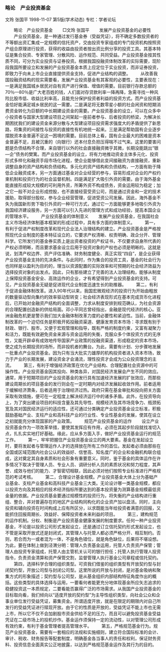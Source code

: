 ### 略论　产业投资基金
文玲  张国平
1998-11-07
第5版(学术动态)
专栏：学者论坛

　　略论　产业投资基金
　　□文玲  张国平
　　发展产业投资基金的必要性
　　产业投资基金，是一种通过发行基金券（受益凭证），将不确定多数投资者的不等额出资汇集成一定规模的信托资产，交由投资专家组成的专门投资机构按照资产组合原理进行投资，获得的收益由投资者按出资比例分享的投资工具。其基本特征是集合投资、专家管理、分散风险、运作规范、共同受益。产业投资基金按其性质不同，可分为实业投资与证券投资。根据我国投融资体制改革的实际需要，现阶段我国所要设立和发展的产业投资基金本质上应定位于实业投资，而非证券投资，即致力于向未上市企业直接提供资金支持，促进产业结构的调整。
　　从改善我国投融资结构的现实需要看，发展产业投资基金有其客观的必要性，主要表现在：一是满足我国城乡居民对自有资产进行保值、增值的需要。目前银行存款总额的70％—80％是广大老百姓的钱，人们面对存贷款利率一降再降，急需寻找一种风险比股市低、收益比利率高，且能充分保护投资者利益的投资方式。而产业投资基金恰好能满足城乡居民的这一需要。二是满足将无数零星小额的社会闲资和短期消费资金转化为巨额的中长期建设资金的需要。产业投资基金的设立，可以在众多中小投资者与国家大型建设项目之间架起一座前者参与、后者投资的桥梁，为解决长期困扰我们的建设资金来源分散与大型建设项目投资需求强度大的矛盾提供了新思路，将集资的间接性与投资的直接性有机地统一起来。三是满足帮助国有企业逐步摆脱资本金普遍不足这一困境的需要。目前总体上看，国有企业最大的困难是资本金普遍不足，且被沉重的（向银行）还本付息负担压得喘不过气来。这里的要害问题是负债结构不合理，来自银行以外的社会直接融资微乎其微，长期没能跳出“银—企”债务的樊篱。而产业投资基金的设立，将有力地推动资金主体多元化、投资形式多样化和融资手段市场化进程，使企业能够借此变间接融资为直接融资，重新调整自身的资产结构和负债结构。多元化的资产结构和负债结构，一方面有助于降低企业融资成本，另一方面通过基金对企业经营的参与，容易形成对企业的产权约束机制和投资行为的社会监督机制。四是满足扩大吸引外资的需要。由于海外基金能直接形成较大规模的可利用外资，所筹外资不构成债务，资金运用较为稳定；加之它一般不对企业形成控股，也不直接经营受资公司，而是通过资金和一定的技术援助，取得部分股权，参与企业经营管理，促进受资公司发展。因此，海外基金不失为我国新形势下吸引外资的一种可行方式，通过它一方面能够更多地吸引外资为我国经济建设服务，另一方面可以引入先进的管理方式和成功经验，提高本国企业的管理水平。
　　产业投资基金的体制意义
　　发展产业投资基金，在我国社会主义市场经济体制基本框架的形成过程中，具有多方面的体制意义。
　　第一，有利于促进产权制度改革和现代企业法人治理结构的建立。产业投资基金是严格按照现代企业制度的基本特征设立的，它要求产权清晰、权责明确、政企分开、管理科学。它所发行的基金券实质上是出资者投资的产权证书，不仅要求自身所代表的产权必须明晰，而且要求基金设立后用于投资对象的产权也必须是明晰的。这就是说，划清产权边界、资产评估准确、财务制度健全、真正实现“四自”，是企业获得产业投资基金支持的先决条件。与此同时，作为集合的投资工具，基金的社会行为也同样是以盈利为目的的，理当以资源配置的实际效率和可预期的社会经济效益为选择投资对象的出发点。因此，只有那些建立了完善的法人治理结构，能够从制度上保障投资基金安全、高效运作的企业，才有希望得到产业投资基金的支持。可见，产业投资基金无疑是促进现代企业制度迅速生长的助推器。
　　第二，有利于促进金融体制改革。进入90年代以来，我国宏微观经济的投资行为开始由粗放的数量驱动型向集约的效率驱动型转变；社会经济表现形式在基本完成货币化进程后，已开始对金融资产结构的全面调整，力求从制度安排到规范确认，为社会资源的合理配置创造新的供给局面。邓小平同志曾经指出，金融是现代经济的核心。亚洲金融危机更是警示我们加大金融体制改革力度的必要性和紧迫性。当前，金融体制改革的一个迫切任务是积极开拓投融资渠道、健康发育资本市场：寻求既有别于财政、银行、股市，又便于宏观管理和指导，既有严格的制度约束，又富有凝聚力和活力，既能有效避免资金来源与资金运用的失衡，克服众多个体投资方式的无序性，又能开辟卓有成效地传导国家产业政策的投融资渠道，形成稳定的资本市场，使之成为长期投资的场所，而非投机者的舞台。为此，需要有计划、分步骤地发展一批重点产业投资基金。因为只有当大批实力雄厚的机构投资者进入资本市场，致力于产业的长期发展，建设资金才会涌流，理性投资才会成为公众投资理念的主流。
　　第三，有利于增强经济政策在优化产业结构、合理配置社会资源中的可操作性。产业投资基金因其投向、种类各异，对国民经济发展会产生不同的效应。通常，用于短期项目的产业投资基金的发行具有加速经济发展的扩张效应，而那些建设周期长的项目基金的发行则会在一定时期内对经济发展起收敛作用。前者适用于缓解经济萧条，后者适用于治理经济过热。政府只需在基金审批和投向把关方面采取有效措施，便可在一定程度上解决经济运行中的诸多矛盾。此外，在投资导向上，为了突出建设项目的科技含量及其先导性、规模经济及其市场竞争力、瓶颈拓宽及其对国民经济运行的适应性，还可通过分类确定产业投资基金设立标准，积极鼓励基础产业、支柱产业和高科技产业的行业性、专业性基金的发展，使其在设立之初就能充分体现国家的产业政策。
　　规范产业投资基金的运作
　　设立产业投资基金作为一项改革举措，要使其发挥应有作用，必须在其起步阶段就找准切入点，扎扎实实地打好基础。缘此，应从多方面入手，做好产业投资基金运行的规范工作。
　　第一，牢牢把握住产业投资基金设立的两大要素。基金在发起设立时，要将发起者与管理运作人才的选择放在所有工作的首位。发起者必须由那些在全国或区域范围内社会公认的效益好、信誉高、知名度广的企业和金融机构联合组成，这对奠定其自身素质和社会形象有重要意义。同时，鉴于基金的具体运作在许多情况下取决于管理人员、专业人员、调研分析人员的素质状况和努力程度，其声誉、成效与他们的能力、才智密切相联，因此必须对他们按照专业标准进行严格规范的考试考核。
　　第二，合理设计基金规模。产业投资基金大体上分为基础产业基金、支柱产业基金和高科技产业基金三大类。无论设计哪一类基金规模，都应以投资方向及其相应的技术经济指标所要达到的基本投资量为测算基金规模最低资金量的依据。产业投资基金要通过规模性的投资行为，将失衡的产业结构进行重组、整合，并对普遍存在的地区产业结构同构化的企业资产加以盘活。同时，主向投资和辅向投资在时间构成上应有所区分，以求既能当年给投资者满意的回报，又能抓住回报周期长、效益好、保障投资者未来利益的项目。
　　第三，建构规范的运作机制。分权、制衡是产业投资基金健康发展的制度要求。任何一种产业投资基金，不论是以投资公司形式发起设立，还是通过订立信托契约形式发起设立，也不管是采取开放式还是封闭式，其管理人与托管人都必须严格分开、相互制约。否则，若合而为一或者混为一体，不是角色错位，就是角色缺位，后果将不堪设想。为此，要在体制上做到泾渭分明：管理人负责基金运用，托管人负责资产保管；管理人由投资专家组成，托管人由主管机关认可的银行担任；托管人执行管理人投资指令，负责资金清算和资产保管交割，监督管理人执行基金公司章程或信托契约。
　　第四，选择科学合理的组织类型。可资我们借鉴的组织类型有开放契约型与封闭契约型，开放公司型与封闭公司型。这里所说的开放与封闭，是对基金吸纳和聚集方式的形象描述；契约型与公司型，是从基金组织内部结构特征角度作出的概括。这些类型的具体选择与运用，一要看何者能更充分地体现基金所应矢志追求的稳健投资这一本质规定，二要看能否赢得广泛的市场需求。从我国产业投资基金的目标取向看，我们倾向以“适度开放的契约型”为主导性组织类型，向社会公众和企事业单位发行受益凭证，募集资金。所谓适度开放，就是在限定的期限内对自己所发行的受益凭证进行赎现开放。由于它的性质是开放的，受益凭证不能上市也无需上市，所以它不仅不会加剧股市资金供给不足的压力，而且可以避免投资基金受益凭证在二级市场上的投机炒作。基金运作须保持一定的流动性，以对管理公司形成有效约束，有利于基金管理者提高管理水平。
　　第五，严格规范基金行为。规范产业投资基金，需要有一套相应的法规和实施细则，建立符合国际标准的会计、审计、税收、财务报告等配套制度，明确基金各当事人的责任和权利，保证财务资料、投资信息全面真实公正地披露，以达到严格规范基金运作及其行为的目的。

